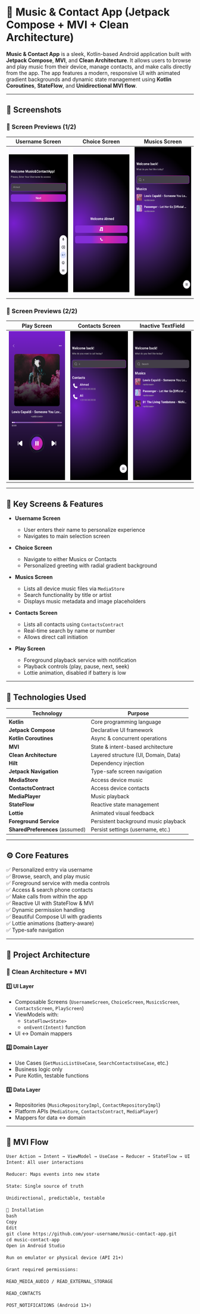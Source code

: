 # 🎵 Music & Contact App (Jetpack Compose + MVI + Clean Architecture)

**Music & Contact App** is a sleek, Kotlin-based Android application built with **Jetpack Compose**, **MVI**, and **Clean Architecture**. It allows users to browse and play music from their device, manage contacts, and make calls directly from the app. The app features a modern, responsive UI with animated gradient backgrounds and dynamic state management using **Kotlin Coroutines**, **StateFlow**, and **Unidirectional MVI flow**.

---

## 📸 Screenshots

### 🔹 Screen Previews (1/2)

| Username Screen | Choice Screen | Musics Screen |
|------------------|----------------|----------------|
| <img src="Screenshot/Screenshot_20250803-123359.png" width="200" height="400" /> | <img src="Screenshot/Screenshot_20250803-123535.png" width="200" height="400" /> | <img src="Screenshot/Screenshot_20250803-123608.png" width="200" height="400" /> |

### 🔹 Screen Previews (2/2)

| Play Screen | Contacts Screen | Inactive TextField |
|------------------|-------------|----------------------------|
| <img src="Screenshot/Screenshot_20250803-123637.png" width="200" height="400" /> | <img src="Screenshot/Screenshot_20250803-123956.png" width="200" height="400" /> | <img src="Screenshot/Screenshot_20250803-134637.png" width="200" height="400" /> |

---

## 📱 Key Screens & Features

- **Username Screen**
  - User enters their name to personalize experience
  - Navigates to main selection screen

- **Choice Screen**
  - Navigate to either Musics or Contacts
  - Personalized greeting with radial gradient background

- **Musics Screen**
  - Lists all device music files via `MediaStore`
  - Search functionality by title or artist
  - Displays music metadata and image placeholders

- **Contacts Screen**
  - Lists all contacts using `ContactsContract`
  - Real-time search by name or number
  - Allows direct call initiation

- **Play Screen**
  - Foreground playback service with notification
  - Playback controls (play, pause, next, seek)
  - Lottie animation, disabled if battery is low

---

## 🧠 Technologies Used

| Technology | Purpose |
|------------|---------|
| **Kotlin** | Core programming language |
| **Jetpack Compose** | Declarative UI framework |
| **Kotlin Coroutines** | Async & concurrent operations |
| **MVI** | State & intent-based architecture |
| **Clean Architecture** | Layered structure (UI, Domain, Data) |
| **Hilt** | Dependency injection |
| **Jetpack Navigation** | Type-safe screen navigation |
| **MediaStore** | Access device music |
| **ContactsContract** | Access device contacts |
| **MediaPlayer** | Music playback |
| **StateFlow** | Reactive state management |
| **Lottie** | Animated visual feedback |
| **Foreground Service** | Persistent background music playback |
| **SharedPreferences** (assumed) | Persist settings (username, etc.) |

---

## ⚙️ Core Features

✅ Personalized entry via username  
✅ Browse, search, and play music  
✅ Foreground service with media controls  
✅ Access & search phone contacts  
✅ Make calls from within the app  
✅ Reactive UI with StateFlow & MVI  
✅ Dynamic permission handling  
✅ Beautiful Compose UI with gradients  
✅ Lottie animations (battery-aware)  
✅ Type-safe navigation  

---

## 🧱 Project Architecture

### 🧩 Clean Architecture + MVI

#### 1️⃣ UI Layer
- Composable Screens (`UsernameScreen`, `ChoiceScreen`, `MusicsScreen`, `ContactsScreen`, `PlayScreen`)
- ViewModels with:
  - `StateFlow<State>`
  - `onEvent(Intent)` function
- UI ↔ Domain mappers

#### 2️⃣ Domain Layer
- Use Cases (`GetMusicListUseCase`, `SearchContactsUseCase`, etc.)
- Business logic only
- Pure Kotlin, testable functions

#### 3️⃣ Data Layer
- Repositories (`MusicRepositoryImpl`, `ContactRepositoryImpl`)
- Platform APIs (`MediaStore`, `ContactsContract`, `MediaPlayer`)
- Mappers for data ↔ domain

---

## 🔁 MVI Flow

```plaintext
User Action → Intent → ViewModel → UseCase → Reducer → StateFlow → UI
Intent: All user interactions

Reducer: Maps events into new state

State: Single source of truth

Unidirectional, predictable, testable

🔨 Installation
bash
Copy
Edit
git clone https://github.com/your-username/music-contact-app.git
cd music-contact-app
Open in Android Studio

Run on emulator or physical device (API 21+)

Grant required permissions:

READ_MEDIA_AUDIO / READ_EXTERNAL_STORAGE

READ_CONTACTS

POST_NOTIFICATIONS (Android 13+)

